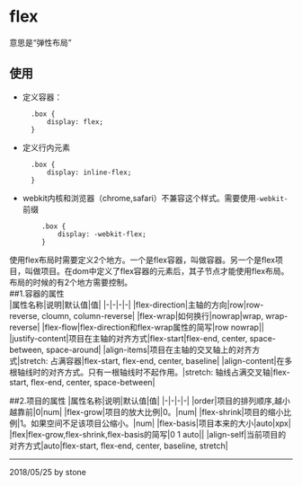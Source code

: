 # flex
意思是“弹性布局”
## 使用
- 定义容器：

		.box {
			display: flex;
		}
- 定义行内元素  

		.box {
			display: inline-flex;
		}
- webkit内核和浏览器（chrome,safari）不兼容这个样式。需要使用`-webkit-`前缀  
```
		.box {
			display: -webkit-flex;
		}
```

使用flex布局时需要定义2个地方。一个是flex容器，叫做容器。另一个是flex项目，叫做项目。在dom中定义了flex容器的元素后，其子节点才能使用flex布局。  
布局的时候的有2个地方需要控制。  
##1.容器的属性  
|属性名称|说明|默认值|值|
|-|-|-|-|
|flex-direction|主轴的方向|row|row-reverse, cloumn, column-reverse|
|flex-wrap|如何换行|nowrap|wrap, wrap-reverse|
|flex-flow|flex-direction和flex-wrap属性的简写|row nowrap||
|justify-content|项目在主轴的对齐方式|flex-start|flex-end, center, space-between, space-around|
|align-items|项目在主轴的交叉轴上的对齐方式|stretch: 占满容器|flex-start, flex-end, center, baseline|
|align-content|在多根轴线时的对齐方式。只有一根轴线时不起作用。|stretch: 轴线占满交叉轴|flex-start, flex-end, center, space-between|

  
##2.项目的属性
|属性名称|说明|默认值|值|
|-|-|-|-|
|order|项目的排列顺序,越小越靠前|0|num|
|flex-grow|项目的放大比例|0。|num|
|flex-shrink|项目的缩小比例|1。如果空间不足该项目公缩小。|num|
|flex-basis|项目本来的大小|auto|xpx|
|flex|flex-grow,flex-shrink,flex-basis的简写|0 1 auto||
|align-self|当前项目的对齐方式|auto|flex-start, flex-end, center, baseline, stretch|

---

2018/05/25 by stone